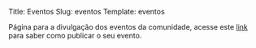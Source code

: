 Title: Eventos
Slug: eventos
Template: eventos

Página para a divulgação dos eventos da comunidade, acesse este [link](https://github.com/rougeth/pythonnobrasil#-eventos-python-no-brasil) para saber como publicar o seu evento.
